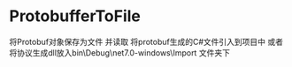 # ProtobufferToFile
将Protobuf对象保存为文件 并读取
将protobuf生成的C#文件引入到项目中 或者将协议生成dll放入bin\Debug\net7.0-windows\Import 文件夹下
